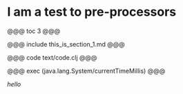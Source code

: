 # I am a test to pre-processors

@@@ toc 3 @@@

@@@ include this_is_section_1.md @@@

@@@ code text/code.clj @@@ 

@@@ exec (java.lang.System/currentTimeMillis) @@@ 

_hello_